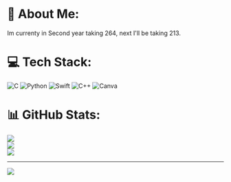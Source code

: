 # 💫 About Me:
Im currenty in Second year taking 264, next I'll be taking 213.


# 💻 Tech Stack:
![C](https://img.shields.io/badge/c-%2300599C.svg?style=for-the-badge&logo=c&logoColor=white) ![Python](https://img.shields.io/badge/python-3670A0?style=for-the-badge&logo=python&logoColor=ffdd54) ![Swift](https://img.shields.io/badge/swift-F54A2A?style=for-the-badge&logo=swift&logoColor=white) ![C++](https://img.shields.io/badge/c++-%2300599C.svg?style=for-the-badge&logo=c%2B%2B&logoColor=white) ![Canva](https://img.shields.io/badge/Canva-%2300C4CC.svg?style=for-the-badge&logo=Canva&logoColor=white)
# 📊 GitHub Stats:
![](https://github-readme-stats.vercel.app/api?username=BoomBoom135&theme=blue_navy&hide_border=false&include_all_commits=false&count_private=false)<br/>
![](https://github-readme-streak-stats.herokuapp.com/?user=BoomBoom135&theme=blue_navy&hide_border=false)<br/>
![](https://github-readme-stats.vercel.app/api/top-langs/?username=BoomBoom135&theme=blue_navy&hide_border=false&include_all_commits=false&count_private=false&layout=compact)

---
[![](https://visitcount.itsvg.in/api?id=BoomBoom135&icon=0&color=0)](https://visitcount.itsvg.in)

<!-- Proudly created with GPRM ( https://gprm.itsvg.in ) -->
